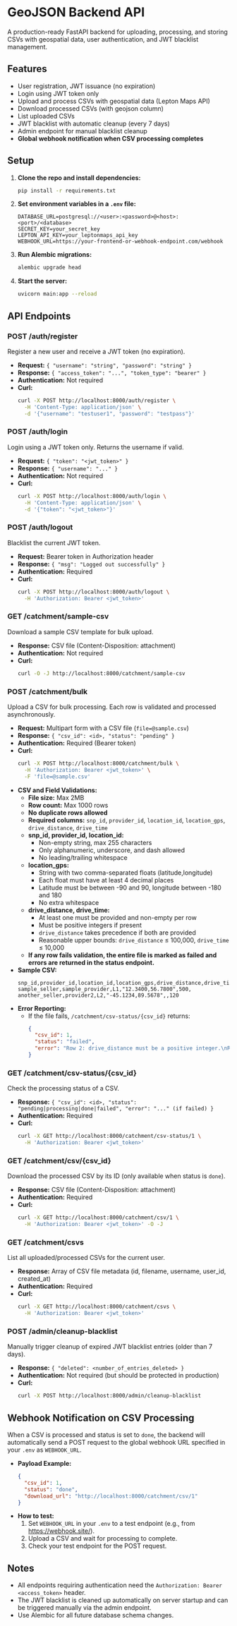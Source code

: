 # GeoJSON Backend API

A production-ready FastAPI backend for uploading, processing, and storing CSVs with geospatial data, user authentication, and JWT blacklist management.

## Features

- User registration, JWT issuance (no expiration)
- Login using JWT token only
- Upload and process CSVs with geospatial data (Lepton Maps API)
- Download processed CSVs (with geojson column)
- List uploaded CSVs
- JWT blacklist with automatic cleanup (every 7 days)
- Admin endpoint for manual blacklist cleanup
- **Global webhook notification when CSV processing completes**

## Setup

1. **Clone the repo and install dependencies:**

   ```sh
   pip install -r requirements.txt
   ```
2. **Set environment variables in a `.env` file:**

   ```env
   DATABASE_URL=postgresql://<user>:<password>@<host>:<port>/<database>
   SECRET_KEY=your_secret_key
   LEPTON_API_KEY=your_leptonmaps_api_key
   WEBHOOK_URL=https://your-frontend-or-webhook-endpoint.com/webhook
   ```
3. **Run Alembic migrations:**

   ```sh
   alembic upgrade head
   ```
4. **Start the server:**

   ```sh
   uvicorn main:app --reload
   ```

## API Endpoints

### **POST /auth/register**
Register a new user and receive a JWT token (no expiration).
- **Request:** `{ "username": "string", "password": "string" }`
- **Response:** `{ "access_token": "...", "token_type": "bearer" }`
- **Authentication:** Not required
- **Curl:**
  ```sh
  curl -X POST http://localhost:8000/auth/register \
    -H 'Content-Type: application/json' \
    -d '{"username": "testuser1", "password": "testpass"}'
  ```

### **POST /auth/login**
Login using a JWT token only. Returns the username if valid.
- **Request:** `{ "token": "<jwt_token>" }`
- **Response:** `{ "username": "..." }`
- **Authentication:** Not required
- **Curl:**
  ```sh
  curl -X POST http://localhost:8000/auth/login \
    -H 'Content-Type: application/json' \
    -d '{"token": "<jwt_token>"}'
  ```

### **POST /auth/logout**
Blacklist the current JWT token.
- **Request:** Bearer token in Authorization header
- **Response:** `{ "msg": "Logged out successfully" }`
- **Authentication:** Required
- **Curl:**
  ```sh
  curl -X POST http://localhost:8000/auth/logout \
    -H 'Authorization: Bearer <jwt_token>'
  ```

### **GET /catchment/sample-csv**
Download a sample CSV template for bulk upload.
- **Response:** CSV file (Content-Disposition: attachment)
- **Authentication:** Not required
- **Curl:**
  ```sh
  curl -O -J http://localhost:8000/catchment/sample-csv
  ```

### **POST /catchment/bulk**
Upload a CSV for bulk processing. Each row is validated and processed asynchronously.
- **Request:** Multipart form with a CSV file (`file=@sample.csv`)
- **Response:** `{ "csv_id": <id>, "status": "pending" }`
- **Authentication:** Required (Bearer token)
- **Curl:**
  ```sh
  curl -X POST http://localhost:8000/catchment/bulk \
    -H 'Authorization: Bearer <jwt_token>' \
    -F 'file=@sample.csv'
  ```
- **CSV and Field Validations:**
  - **File size:** Max 2MB
  - **Row count:** Max 1000 rows
  - **No duplicate rows allowed**
  - **Required columns:** `snp_id`, `provider_id`, `location_id`, `location_gps`, `drive_distance`, `drive_time`
  - **snp_id, provider_id, location_id:**
    - Non-empty string, max 255 characters
    - Only alphanumeric, underscore, and dash allowed
    - No leading/trailing whitespace
  - **location_gps:**
    - String with two comma-separated floats (latitude,longitude)
    - Each float must have at least 4 decimal places
    - Latitude must be between -90 and 90, longitude between -180 and 180
    - No extra whitespace
  - **drive_distance, drive_time:**
    - At least one must be provided and non-empty per row
    - Must be positive integers if present
    - `drive_distance` takes precedence if both are provided
    - Reasonable upper bounds: `drive_distance` ≤ 100,000, `drive_time` ≤ 10,000
  - **If any row fails validation, the entire file is marked as failed and errors are returned in the status endpoint.**
- **Sample CSV:**
  ```csv
  snp_id,provider_id,location_id,location_gps,drive_distance,drive_time
  sample_seller,sample_provider,L1,"12.3400,56.7800",500,
  another_seller,provider2,L2,"-45.1234,89.5678",,120
  ```
- **Error Reporting:**
  - If the file fails, `/catchment/csv-status/{csv_id}` returns:
    ```json
    {
      "csv_id": 1,
      "status": "failed",
      "error": "Row 2: drive_distance must be a positive integer.\nRow 3: location_gps must be a string with two comma-separated floats, each with at least 4 decimals, valid range, and no extra whitespace."
    }
    ```

### **GET /catchment/csv-status/{csv_id}**
Check the processing status of a CSV.
- **Response:** `{ "csv_id": <id>, "status": "pending|processing|done|failed", "error": "..." (if failed) }`
- **Authentication:** Required
- **Curl:**
  ```sh
  curl -X GET http://localhost:8000/catchment/csv-status/1 \
    -H 'Authorization: Bearer <jwt_token>'
  ```

### **GET /catchment/csv/{csv_id}**
Download the processed CSV by its ID (only available when status is `done`).
- **Response:** CSV file (Content-Disposition: attachment)
- **Authentication:** Required
- **Curl:**
  ```sh
  curl -X GET http://localhost:8000/catchment/csv/1 \
    -H 'Authorization: Bearer <jwt_token>' -O -J
  ```

### **GET /catchment/csvs**
List all uploaded/processed CSVs for the current user.
- **Response:** Array of CSV file metadata (id, filename, username, user_id, created_at)
- **Authentication:** Required
- **Curl:**
  ```sh
  curl -X GET http://localhost:8000/catchment/csvs \
    -H 'Authorization: Bearer <jwt_token>'
  ```

### **POST /admin/cleanup-blacklist**
Manually trigger cleanup of expired JWT blacklist entries (older than 7 days).
- **Response:** `{ "deleted": <number_of_entries_deleted> }`
- **Authentication:** Not required (but should be protected in production)
- **Curl:**
  ```sh
  curl -X POST http://localhost:8000/admin/cleanup-blacklist
  ```

## Webhook Notification on CSV Processing

When a CSV is processed and status is set to `done`, the backend will automatically send a POST request to the global webhook URL specified in your `.env` as `WEBHOOK_URL`.

- **Payload Example:**
  ```json
  {
    "csv_id": 1,
    "status": "done",
    "download_url": "http://localhost:8000/catchment/csv/1"
  }
  ```
- **How to test:**
  1. Set `WEBHOOK_URL` in your `.env` to a test endpoint (e.g., from https://webhook.site/).
  2. Upload a CSV and wait for processing to complete.
  3. Check your test endpoint for the POST request.

## Notes

- All endpoints requiring authentication need the `Authorization: Bearer <access_token>` header.
- The JWT blacklist is cleaned up automatically on server startup and can be triggered manually via the admin endpoint.
- Use Alembic for all future database schema changes.
